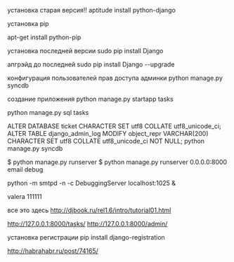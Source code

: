 
установка старая версия!! aptitude install python-django

установка pip

apt-get install python-pip

установка последней версии
sudo pip install Django

апгрэйд до последней
sudo pip install Django --upgrade

конфигурация пользователей прав доступа админки
python manage.py syncdb

создание приложения
python manage.py startapp tasks

python manage.py sql tasks

ALTER DATABASE ticket CHARACTER SET utf8 COLLATE utf8_unicode_ci;
ALTER TABLE django_admin_log MODIFY object_repr VARCHAR(200) CHARACTER SET utf8 COLLATE utf8_unicode_ci NOT NULL;
python manage.py syncdb

$ python manage.py runserver
$ python manage.py runserver 0.0.0.0:8000
email debug

python -m smtpd -n -c DebuggingServer localhost:1025 &

valera 111111

все это здесь
http://djbook.ru/rel1.6/intro/tutorial01.html

http://127.0.0.1:8000/tasks/
http://127.0.0.1:8000/admin/

установка регистрации
   pip install django-registration

http://habrahabr.ru/post/74165/
